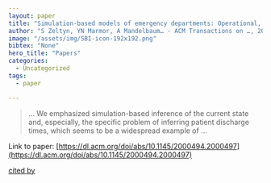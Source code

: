 ```yaml
---
layout: paper
title: "Simulation-based models of emergency departments: Operational, tactical, and strategic staffing"
author: "S Zeltyn, YN Marmor, A Mandelbaum… - ACM Transactions on …, 2011 - dl.acm.org"
image: "/assets/img/SBI-icon-192x192.png"
bibtex: "None"
hero_title: "Papers"
categories:
  - Uncategorized
tags:
  - paper

---
```

>… We emphasized simulation-based inference of the current state and, especially, the specific problem of inferring patient discharge times, which seems to be a widespread example of …

Link to paper: [https://dl.acm.org/doi/abs/10.1145/2000494.2000497](https://dl.acm.org/doi/abs/10.1145/2000494.2000497)

[cited by](https://scholar.google.com/scholar?cites=10439652969814224672&as_sdt=2005&sciodt=0,5&hl=en&num=20)
